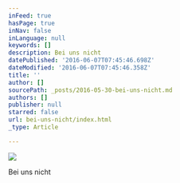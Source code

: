 ```yaml
---
inFeed: true
hasPage: true
inNav: false
inLanguage: null
keywords: []
description: Bei uns nicht
datePublished: '2016-06-07T07:45:46.698Z'
dateModified: '2016-06-07T07:45:46.358Z'
title: ''
author: []
sourcePath: _posts/2016-05-30-bei-uns-nicht.md
authors: []
publisher: null
starred: false
url: bei-uns-nicht/index.html
_type: Article

---
```

![](https://the-grid-user-content.s3-us-west-2.amazonaws.com/827a1226-51f2-4003-b208-64df6eeff1dc.jpg)

Bei uns nicht